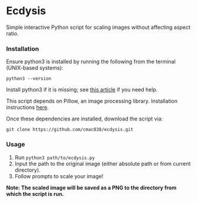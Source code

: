 # Ecdysis

Simple interactive Python script for scaling images without affecting aspect ratio.

### Installation

Ensure python3 is installed by running the following from the terminal (UNIX-based systems):

```
python3 --version
```

Install python3 if it is missing; see [this article](https://realpython.com/installing-python/) if you need help.

This script depends on Pillow, an image processing library. Installation instructions [here](https://pillow.readthedocs.io/en/latest/installation/basic-installation.html).

Once these dependencies are installed, download the script via: 

```
git clone https://github.com/cmac038/ecdysis.git
```

### Usage

1. Run `python3 path/to/ecdysis.py`
2. Input the path to the original image (either absolute path or from current directory).
3. Follow prompts to scale your image!

**Note: The scaled image will be saved as a PNG to the directory from which the script is run.**
